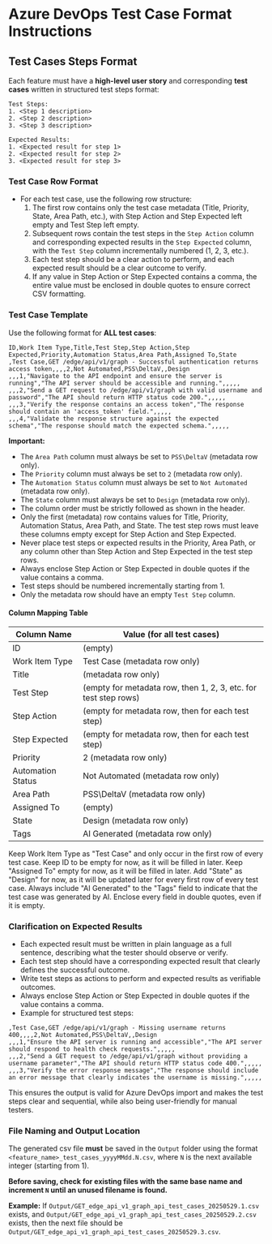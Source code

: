 # Azure DevOps Test Case Format Instructions

## Test Cases Steps Format

Each feature must have a **high-level user story** and corresponding **test cases** written in structured test steps format:

```
Test Steps:
1. <Step 1 description>
2. <Step 2 description>
3. <Step 3 description>

Expected Results:
1. <Expected result for step 1>
2. <Expected result for step 2>
3. <Expected result for step 3>
```

### Test Case Row Format
- For each test case, use the following row structure:
  1. The first row contains only the test case metadata (Title, Priority, State, Area Path, etc.), with Step Action and Step Expected left empty and Test Step left empty.
  2. Subsequent rows contain the test steps in the `Step Action` column and corresponding expected results in the `Step Expected` column, with the `Test Step` column incrementally numbered (1, 2, 3, etc.).
  3. Each test step should be a clear action to perform, and each expected result should be a clear outcome to verify.
  4. If any value in Step Action or Step Expected contains a comma, the entire value must be enclosed in double quotes to ensure correct CSV formatting.

### Test Case Template

Use the following format for **ALL test cases**:

```csv
ID,Work Item Type,Title,Test Step,Step Action,Step Expected,Priority,Automation Status,Area Path,Assigned To,State
,Test Case,GET /edge/api/v1/graph - Successful authentication returns access token,,,,2,Not Automated,PSS\DeltaV,,Design
,,,1,"Navigate to the API endpoint and ensure the server is running","The API server should be accessible and running.",,,,,
,,,2,"Send a GET request to /edge/api/v1/graph with valid username and password","The API should return HTTP status code 200.",,,,,
,,,3,"Verify the response contains an access token","The response should contain an 'access_token' field.",,,,,
,,,4,"Validate the response structure against the expected schema","The response should match the expected schema.",,,,,
```

**Important:**
- The `Area Path` column must always be set to `PSS\DeltaV` (metadata row only).
- The `Priority` column must always be set to `2` (metadata row only).
- The `Automation Status` column must always be set to `Not Automated` (metadata row only).
- The `State` column must always be set to `Design` (metadata row only).
- The column order must be strictly followed as shown in the header.
- Only the first (metadata) row contains values for Title, Priority, Automation Status, Area Path, and State. The test step rows must leave these columns empty except for Step Action and Step Expected.
- Never place test steps or expected results in the Priority, Area Path, or any column other than Step Action and Step Expected in the test step rows.
- Always enclose Step Action or Step Expected in double quotes if the value contains a comma.
- Test steps should be numbered incrementally starting from 1.
- Only the metadata row should have an empty `Test Step` column.

#### Column Mapping Table

| Column Name        | Value (for all test cases)         |
|--------------------|------------------------------------|
| ID                 | (empty)                            |
| Work Item Type     | Test Case (metadata row only)      |
| Title              | <test case title> (metadata row only) |
| Test Step          | (empty for metadata row, then 1, 2, 3, etc. for test step rows) |
| Step Action        | (empty for metadata row, then <action to perform> for each test step) |
| Step Expected      | (empty for metadata row, then <expected result> for each test step) |
| Priority           | 2 (metadata row only)              |
| Automation Status  | Not Automated (metadata row only)  |
| Area Path          | PSS\DeltaV (metadata row only)     |
| Assigned To        | (empty)                            |
| State              | Design (metadata row only)         |
| Tags               | AI Generated (metadata row only)   |

Keep Work Item Type as "Test Case" and only occur in the first row of every test case.
Keep ID to be empty for now, as it will be filled in later.
Keep "Assigned To" empty for now, as it will be filled in later.
Add "State" as "Design" for now, as it will be updated later for every first row of every test case.
Always include "AI Generated" to the "Tags" field to indicate that the test case was generated by AI.
Enclose every field in double quotes, even if it is empty.

### Clarification on Expected Results

- Each expected result must be written in plain language as a full sentence, describing what the tester should observe or verify.
- Each test step should have a corresponding expected result that clearly defines the successful outcome.
- Write test steps as actions to perform and expected results as verifiable outcomes.
- Always enclose Step Action or Step Expected in double quotes if the value contains a comma.
- Example for structured test steps:

```csv
,Test Case,GET /edge/api/v1/graph - Missing username returns 400,,,,2,Not Automated,PSS\DeltaV,,Design
,,,1,"Ensure the API server is running and accessible","The API server should respond to health check requests.",,,,,
,,,2,"Send a GET request to /edge/api/v1/graph without providing a username parameter","The API should return HTTP status code 400.",,,,,
,,,3,"Verify the error response message","The response should include an error message that clearly indicates the username is missing.",,,,,
```

This ensures the output is valid for Azure DevOps import and makes the test steps clear and sequential, while also being user-friendly for manual testers.


### **File Naming and Output Location**

The generated csv file **must** be saved in the `Output` folder using the format `<feature_name>_test_cases_yyyyMMdd.N.csv`, where `N` is the next available integer (starting from 1).

**Before saving, check for existing files with the same base name and increment `N` until an unused filename is found.**

**Example:**
If `Output/GET_edge_api_v1_graph_api_test_cases_20250529.1.csv` exists, and `Output/GET_edge_api_v1_graph_api_test_cases_20250529.2.csv` exists, then the next file should be `Output/GET_edge_api_v1_graph_api_test_cases_20250529.3.csv`.
